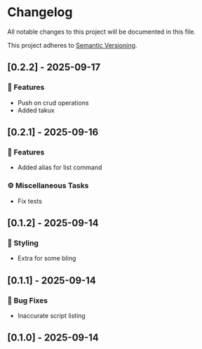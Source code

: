# Changelog

All notable changes to this project will be documented in this file.

This project adheres to [Semantic Versioning](https://semver.org/spec/v2.0.0.html).

## [0.2.2] - 2025-09-17

### 🚀 Features

- Push on crud operations
- Added takux

## [0.2.1] - 2025-09-16

### 🚀 Features

- Added alias for list command

### ⚙️ Miscellaneous Tasks

- Fix tests

## [0.1.2] - 2025-09-14

### 🎨 Styling

- Extra for some bling

## [0.1.1] - 2025-09-14

### 🐛 Bug Fixes

- Inaccurate script listing

## [0.1.0] - 2025-09-14

<!-- generated by git-cliff -->
